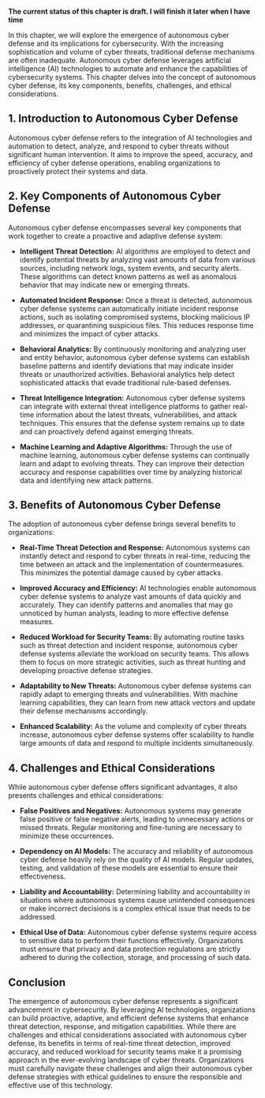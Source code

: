 **The current status of this chapter is draft. I will finish it later when I have time**

In this chapter, we will explore the emergence of autonomous cyber defense and its implications for cybersecurity. With the increasing sophistication and volume of cyber threats, traditional defense mechanisms are often inadequate. Autonomous cyber defense leverages artificial intelligence (AI) technologies to automate and enhance the capabilities of cybersecurity systems. This chapter delves into the concept of autonomous cyber defense, its key components, benefits, challenges, and ethical considerations.

**1. Introduction to Autonomous Cyber Defense**
-----------------------------------------------

Autonomous cyber defense refers to the integration of AI technologies and automation to detect, analyze, and respond to cyber threats without significant human intervention. It aims to improve the speed, accuracy, and efficiency of cyber defense operations, enabling organizations to proactively protect their systems and data.

**2. Key Components of Autonomous Cyber Defense**
-------------------------------------------------

Autonomous cyber defense encompasses several key components that work together to create a proactive and adaptive defense system:

* **Intelligent Threat Detection:** AI algorithms are employed to detect and identify potential threats by analyzing vast amounts of data from various sources, including network logs, system events, and security alerts. These algorithms can detect known patterns as well as anomalous behavior that may indicate new or emerging threats.

* **Automated Incident Response:** Once a threat is detected, autonomous cyber defense systems can automatically initiate incident response actions, such as isolating compromised systems, blocking malicious IP addresses, or quarantining suspicious files. This reduces response time and minimizes the impact of cyber attacks.

* **Behavioral Analytics:** By continuously monitoring and analyzing user and entity behavior, autonomous cyber defense systems can establish baseline patterns and identify deviations that may indicate insider threats or unauthorized activities. Behavioral analytics help detect sophisticated attacks that evade traditional rule-based defenses.

* **Threat Intelligence Integration:** Autonomous cyber defense systems can integrate with external threat intelligence platforms to gather real-time information about the latest threats, vulnerabilities, and attack techniques. This ensures that the defense system remains up to date and can proactively defend against emerging threats.

* **Machine Learning and Adaptive Algorithms:** Through the use of machine learning, autonomous cyber defense systems can continually learn and adapt to evolving threats. They can improve their detection accuracy and response capabilities over time by analyzing historical data and identifying new attack patterns.

**3. Benefits of Autonomous Cyber Defense**
-------------------------------------------

The adoption of autonomous cyber defense brings several benefits to organizations:

* **Real-Time Threat Detection and Response:** Autonomous systems can instantly detect and respond to cyber threats in real-time, reducing the time between an attack and the implementation of countermeasures. This minimizes the potential damage caused by cyber attacks.

* **Improved Accuracy and Efficiency:** AI technologies enable autonomous cyber defense systems to analyze vast amounts of data quickly and accurately. They can identify patterns and anomalies that may go unnoticed by human analysts, leading to more effective defense measures.

* **Reduced Workload for Security Teams:** By automating routine tasks such as threat detection and incident response, autonomous cyber defense systems alleviate the workload on security teams. This allows them to focus on more strategic activities, such as threat hunting and developing proactive defense strategies.

* **Adaptability to New Threats:** Autonomous cyber defense systems can rapidly adapt to emerging threats and vulnerabilities. With machine learning capabilities, they can learn from new attack vectors and update their defense mechanisms accordingly.

* **Enhanced Scalability:** As the volume and complexity of cyber threats increase, autonomous cyber defense systems offer scalability to handle large amounts of data and respond to multiple incidents simultaneously.

**4. Challenges and Ethical Considerations**
--------------------------------------------

While autonomous cyber defense offers significant advantages, it also presents challenges and ethical considerations:

* **False Positives and Negatives:** Autonomous systems may generate false positive or false negative alerts, leading to unnecessary actions or missed threats. Regular monitoring and fine-tuning are necessary to minimize these occurrences.

* **Dependency on AI Models:** The accuracy and reliability of autonomous cyber defense heavily rely on the quality of AI models. Regular updates, testing, and validation of these models are essential to ensure their effectiveness.

* **Liability and Accountability:** Determining liability and accountability in situations where autonomous systems cause unintended consequences or make incorrect decisions is a complex ethical issue that needs to be addressed.

* **Ethical Use of Data:** Autonomous cyber defense systems require access to sensitive data to perform their functions effectively. Organizations must ensure that privacy and data protection regulations are strictly adhered to during the collection, storage, and processing of such data.

**Conclusion**
--------------

The emergence of autonomous cyber defense represents a significant advancement in cybersecurity. By leveraging AI technologies, organizations can build proactive, adaptive, and efficient defense systems that enhance threat detection, response, and mitigation capabilities. While there are challenges and ethical considerations associated with autonomous cyber defense, its benefits in terms of real-time threat detection, improved accuracy, and reduced workload for security teams make it a promising approach in the ever-evolving landscape of cyber threats. Organizations must carefully navigate these challenges and align their autonomous cyber defense strategies with ethical guidelines to ensure the responsible and effective use of this technology.
